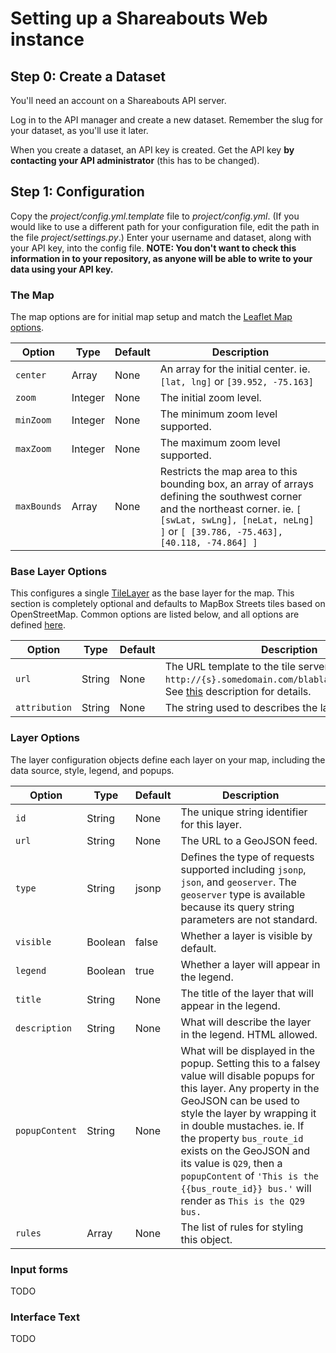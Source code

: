 Setting up a Shareabouts Web instance
=====================================

Step 0: Create a Dataset
------------------------
You'll need an account on a Shareabouts API server.

Log in to the API manager and create a new dataset. Remember the slug for your
dataset, as you'll use it later.

When you create a dataset, an API key is created. Get the API key **by
contacting your API administrator** (this has to be changed).


Step 1: Configuration
---------------------

Copy the *project/config.yml.template* file to *project/config.yml*. (If you
would like to use a different path for your configuration file, edit the path in
the file *project/settings.py*.) Enter your username and dataset, along with
your API key, into the config file. **NOTE: You don't want to check this
information in to your repository, as anyone will be able to write to your data
using your API key.**

### The Map

The map options are for initial map setup and match the [Leaflet Map
options](http://leaflet.cloudmade.com/reference.html#map-options).


Option       |Type      |Default   |Description
-------------|----------|----------|-----------
`center`     |Array     |None      |An array for the initial center. ie. `[lat, lng]` or `[39.952, -75.163]`
`zoom`       |Integer   |None      |The initial zoom level.
`minZoom`    |Integer   |None      |The minimum zoom level supported.
`maxZoom`    |Integer   |None      |The maximum zoom level supported.
`maxBounds`  |Array     |None      |Restricts the map area to this bounding box, an array of arrays defining the southwest corner and the northeast corner. ie. `[ [swLat, swLng], [neLat, neLng] ]` or `[ [39.786, -75.463], [40.118, -74.864] ]`

### Base Layer Options

This configures a single
[TileLayer](http://leaflet.cloudmade.com/reference.html#tilelayer) as the base
layer for the map. This section is completely optional and defaults to MapBox
Streets tiles based on OpenStreetMap. Common options are listed below, and all
options are defined
[here](http://leaflet.cloudmade.com/reference.html#tilelayer).

Option         |Type      |Default   |Description
---------------|----------|----------|-----------
`url`          |String    |None      |The URL template to the tile server. eg. `http://{s}.somedomain.com/blabla/{z}/{x}/{y}.png`. See [this](http://leaflet.cloudmade.com/reference.html#url-template) description for details.
`attribution`  |String    |None      |The string used to describes the layer data.

### Layer Options

The layer configuration objects define each layer on your map, including the data source, style, legend, and popups.

Option         |Type      |Default   |Description
---------------|----------|----------|-----------
`id`           |String    |None      |The unique string identifier for this layer.
`url`          |String    |None      |The URL to a GeoJSON feed.
`type`         |String    |jsonp     |Defines the type of requests supported including `jsonp`, `json`, and `geoserver`. The `geoserver` type is available because its query string parameters are not standard.
`visible`      |Boolean   |false     |Whether a layer is visible by default.
`legend`       |Boolean   |true      |Whether a layer will appear in the legend.
`title`        |String    |None      |The title of the layer that will appear in the legend.
`description`  |String    |None      |What will describe the layer in the legend. HTML allowed.
`popupContent` |String    |None      |What will be displayed in the popup. Setting this to a falsey value will disable popups for this layer. Any property in the GeoJSON can be used to style the layer by wrapping it in double mustaches. ie. If the property `bus_route_id` exists on the GeoJSON and its value is `Q29`, then a `popupContent` of `'This is the {{bus_route_id}} bus.'` will render as `This is the Q29 bus.`
`rules`        |Array     |None      |The list of rules for styling this object.

### Input forms

TODO

### Interface Text

TODO

